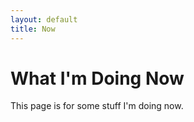 ```yaml
---
layout: default
title: Now
---
```


# What I'm Doing Now
This page is for some stuff I'm doing now. 

<!-- <img src="/assets/meow_code.gif" alt="meow_code" width="32"> -->

